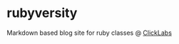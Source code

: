 rubyversity
===========

Markdown based blog site for ruby classes @ [ClickLabs](http://ruby.clickinglabs.com)
